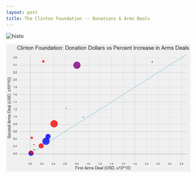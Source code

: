```yaml
---
layout: post
title: The Clinton Foundation -- Donations & Arms Deals
---
```

![histo](../images/clintondonationhisto.png)

![scatter](../images/clintonscatter1.png)
